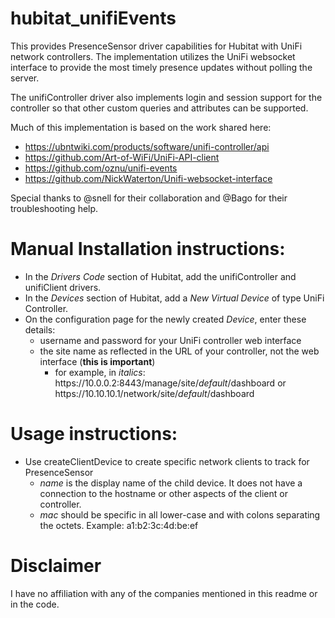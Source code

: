 # hubitat_unifiEvents

This provides PresenceSensor driver capabilities for Hubitat with UniFi network controllers.  The implementation utilizes the UniFi websocket interface to provide the most timely presence updates without polling the server.

The unifiController driver also implements login and session support for the controller so that other custom queries and attributes can be supported.


Much of this implementation is based on the work shared here:
* https://ubntwiki.com/products/software/unifi-controller/api
* https://github.com/Art-of-WiFi/UniFi-API-client
* https://github.com/oznu/unifi-events
* https://github.com/NickWaterton/Unifi-websocket-interface

Special thanks to @snell for their collaboration and @Bago for their troubleshooting help.

# Manual Installation instructions:

* In the *Drivers Code* section of Hubitat, add the unifiController and unifiClient drivers.
* In the *Devices* section of Hubitat, add a *New Virtual Device* of type UniFi Controller.
* On the configuration page for the newly created *Device*, enter these details:
    * username and password for your UniFi controller web interface
    * the site name as reflected in the URL of your controller, not the web interface (**this is important**)
        * for example, in *italics*: https<k>://10.0.0.2:8443/manage/site/*default*/dashboard or https<k>://10.10.10.1/network/site/*default*/dashboard

# Usage instructions:

* Use createClientDevice to create specific network clients to track for PresenceSensor
    * *name* is the display name of the child device.  It does not have a connection to the hostname or other aspects of the client or controller.
    * *mac* should be specific in all lower-case and with colons separating the octets.  Example:  a1:b2:3c:4d:be:ef

# Disclaimer

I have no affiliation with any of the companies mentioned in this readme or in the code.
